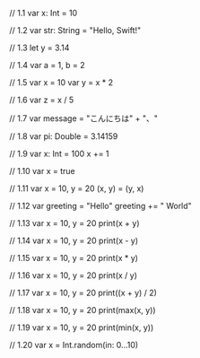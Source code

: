 // 1.1
var x: Int = 10

// 1.2
var str: String = "Hello, Swift!"

// 1.3
let y = 3.14

// 1.4
var a = 1, b = 2

// 1.5
var x = 10
var y = x * 2

// 1.6
var z = x / 5

// 1.7
var message = "こんにちは" + "、"

// 1.8
var pi: Double = 3.14159

// 1.9
var x: Int = 100
x += 1

// 1.10
var x = true

// 1.11
var x = 10, y = 20
(x, y) = (y, x)

// 1.12
var greeting = "Hello"
greeting += " World"

// 1.13
var x = 10, y = 20
print(x + y)

// 1.14
var x = 10, y = 20
print(x - y)

// 1.15
var x = 10, y = 20
print(x * y)

// 1.16
var x = 10, y = 20
print(x / y)

// 1.17
var x = 10, y = 20
print((x + y) / 2)

// 1.18
var x = 10, y = 20
print(max(x, y))

// 1.19
var x = 10, y = 20
print(min(x, y))

// 1.20
var x = Int.random(in: 0...10)
